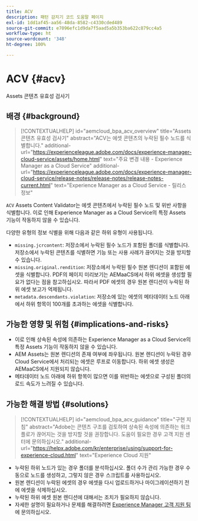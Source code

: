 ```yaml
---
title: ACV
description: 패턴 감지기 코드 도움말 페이지
exl-id: 1dd1af45-aa56-48da-8582-c4330cded489
source-git-commit: e7096efc1d9da7f5aad5a5b353ba622c879cc4a5
workflow-type: ht
source-wordcount: '348'
ht-degree: 100%

---
```


# ACV {#acv}

Assets 콘텐츠 유효성 검사기

## 배경 {#background}

>[!CONTEXTUALHELP]
>id="aemcloud_bpa_acv_overview"
>title="Assets 콘텐츠 유효성 검사기"
>abstract="ACV는 에셋 콘텐츠의 누락된 필수 노드를 식별합니다."
>additional-url="https://experienceleague.adobe.com/docs/experience-manager-cloud-service/assets/home.html" text="주요 변경 내용 - Experience Manager as a Cloud Service"
>additional-url="https://experienceleague.adobe.com/docs/experience-manager-cloud-service/release-notes/release-notes/release-notes-current.html" text="Experience Manager as a Cloud Service - 릴리스 정보"

`ACV`  Assets Content Validator는 에셋 콘텐츠에서 누락된 필수 노드 및 위반 사항을 식별합니다. 이로 인해 Experience Manager as a Cloud Service의 특정 Assets 기능이 작동하지 않을 수 있습니다.

다양한 유형의 정보 식별을 위해 다음과 같은 하위 유형이 사용됩니다.

* `missing.jcrcontent`: 저장소에서 누락된 필수 노드가 포함된 폴더를 식별합니다. 저장소에서 누락된 콘텐츠를 식별하면 기능 또는 사용 사례가 끊어지는 것을 방지할 수 있습니다.
* `missing.original.rendition`: 저장소에서 누락된 필수 원본 렌디션이 포함된 에셋을 식별합니다. PDF의 페이지 미리보기는 AEMaaCS에서 하위 에셋을 생성할 필요가 없다는 점을 참고하십시오. 따라서 PDF 에셋의 경우 원본 렌디션이 누락된 하위 에셋 보고가 억제됩니다.
* `metadata.descendants.violation`: 저장소에 있는 에셋의 메타데이터 노드 아래에서 하위 항목이 100개를 초과하는 에셋을 식별합니다.

## 가능한 영향 및 위험 {#implications-and-risks}

* 이로 인해 상속된 속성에 의존하는 Experience Manager as a Cloud Service의 특정 Assets 기능이 작동하지 않을 수 있습니다.
* AEM Assets는 원본 렌디션의 존재 여부에 좌우됩니다. 원본 렌디션이 누락된 경우 Cloud Service에서 처리되는 에셋은 루프로 이동합니다. 하위 에셋 생성은 AEMaaCS에서 지원되지 않습니다.
* 메타데이터 노드 아래에 하위 항목이 많으면 이를 위반하는 에셋으로 구성된 폴더의 로드 속도가 느려질 수 있습니다.

## 가능한 해결 방법 {#solutions}

>[!CONTEXTUALHELP]
>id="aemcloud_bpa_acv_guidance"
>title="구현 지침"
>abstract="Adobe는 콘텐츠 구조를 검토하여 상속된 속성에 의존하는 워크플로가 끊어지는 것을 방지할 것을 권장합니다. 도움이 필요한 경우 고객 지원 센터에 문의하십시오."
>additional-url="https://helpx.adobe.com/kr/enterprise/using/support-for-experience-cloud.html" text="Experience Cloud 지원"

* 누락된 하위 노드가 있는 경우 폴더를 분석하십시오. 폴더 수가 관리 가능한 경우 수동으로 노드를 생성하고, 그렇지 않은 경우 스크립트를 사용하십시오.
* 원본 렌디션이 누락된 에셋의 경우 에셋을 다시 업로드하거나 마이그레이션하기 전에 에셋을 삭제하십시오.
* 누락된 하위 에셋 원본 렌디션에 대해서는 조치가 필요하지 않습니다.
* 자세한 설명이 필요하거나 문제를 해결하려면 [Experience Manager 고객 지원 팀](https://helpx.adobe.com/kr/enterprise/using/support-for-experience-cloud.html)에 문의하십시오.
